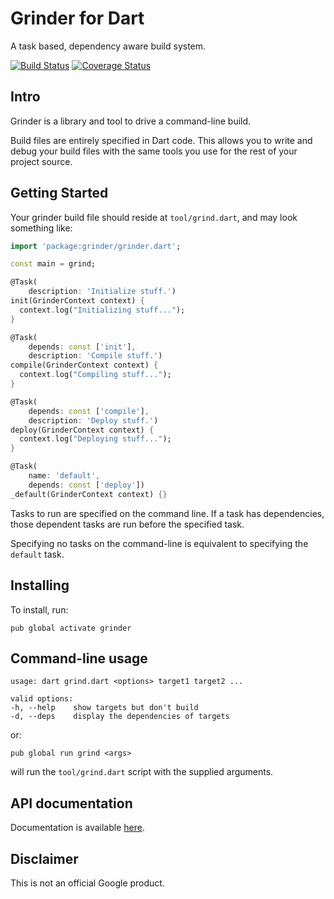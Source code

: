 # Grinder for Dart

A task based, dependency aware build system.

[![Build Status](https://travis-ci.org/google/grinder.dart.svg?branch=master)](https://travis-ci.org/google/grinder.dart)
[![Coverage Status](https://img.shields.io/coveralls/google/grinder.dart.svg)](https://coveralls.io/r/google/grinder.dart)

## Intro

Grinder is a library and tool to drive a command-line build.

Build files are entirely specified in Dart code. This allows you to write and
debug your build files with the same tools you use for the rest of your project
source.

## Getting Started

Your grinder build file should reside at `tool/grind.dart`, and may look
something like:

```dart
import 'package:grinder/grinder.dart';

const main = grind;

@Task(
    description: 'Initialize stuff.')
init(GrinderContext context) {
  context.log("Initializing stuff...");
}

@Task(
    depends: const ['init'],
    description: 'Compile stuff.')
compile(GrinderContext context) {
  context.log("Compiling stuff...");
}

@Task(
    depends: const ['compile'],
    description: 'Deploy stuff.')
deploy(GrinderContext context) {
  context.log("Deploying stuff...");
}

@Task(
    name: 'default',
    depends: const ['deploy'])
_default(GrinderContext context) {}
```

Tasks to run are specified on the command line. If a task has dependencies,
those dependent tasks are run before the specified task.

Specifying no tasks on the command-line is equivalent to specifying the 
`default` task.

## Installing

To install, run:

    pub global activate grinder

## Command-line usage
    usage: dart grind.dart <options> target1 target2 ...

    valid options:
    -h, --help    show targets but don't build
    -d, --deps    display the dependencies of targets

or:

    pub global run grind <args>

will run the `tool/grind.dart` script with the supplied arguments.

## API documentation

Documentation is available [here](http://www.dartdocs.org/documentation/grinder/latest).

## Disclaimer

This is not an official Google product.
